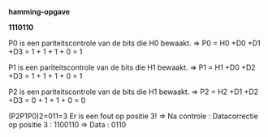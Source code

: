 **hamming-opgave**

**1110110**

P0 is een pariteitscontrole van de bits die H0 bewaakt. 
=> P0 = H0 +D0 +D1 +D3 = 1 + 1 + 1 + 0 = 1

P1 is een pariteitscontrole van de bits die H1 bewaakt. 
=> P1 = H1 +D0 +D2 +D3 = 1 + 1 + 1 + 0 = 1

P2 is een pariteitscontrole van de bits die H1 bewaakt. 
=> P2 = H2 +D1 +D2 +D3 = 0 + 1 + 1 + 0 = 0

(P2P1P0)2=011=3 
Er is een fout op positie 3!
=> Na controle : Datacorrectie op positie 3 : 1100110 => Data : 0110 